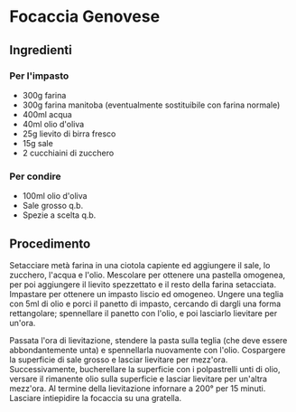 # Focaccia Genovese

## Ingredienti

### Per l'impasto

- 300g farina
- 300g farina manitoba (eventualmente sostituibile con farina normale)
- 400ml acqua
- 40ml olio d'oliva
- 25g lievito di birra fresco
- 15g sale
- 2 cucchiaini di zucchero

### Per condire

- 100ml olio d'oliva
- Sale grosso q.b.
- Spezie a scelta q.b.

## Procedimento

Setacciare metà farina in una ciotola capiente ed aggiungere il sale, lo zucchero, l'acqua e l'olio. Mescolare per ottenere una pastella omogenea, per poi aggiungere il lievito spezzettato e il resto della farina setacciata. Impastare per ottenere un impasto liscio ed omogeneo. Ungere una teglia con 5ml di olio e porci il panetto di impasto, cercando di dargli una forma rettangolare; spennellare il panetto con l'olio, e poi lasciarlo lievitare per un'ora.

Passata l'ora di lievitazione, stendere la pasta sulla teglia (che deve essere abbondantemente unta) e spennellarla nuovamente con l'olio. Cospargere la superficie di sale grosso e lasciar lievitare per mezz'ora. Successivamente, bucherellare la superficie con i polpastrelli unti di olio, versare il rimanente olio sulla superficie e lasciar lievitare per un'altra mezz'ora. Al termine della lievitazione infornare a 200° per 15 minuti. Lasciare intiepidire la focaccia su una gratella.